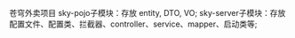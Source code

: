苍穹外卖项目
sky-pojo子模块：存放 entity, DTO, VO;
sky-server子模块：存放配置文件、配置类、拦截器、controller、service、mapper、启动类等;
